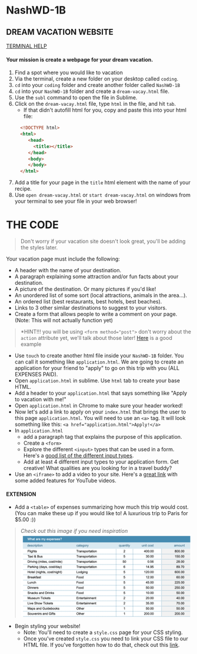 # NashWD-1B

## DREAM VACATION WEBSITE
[TERMINAL HELP](https://github.com/sarah-codebug/NashWD-1A)

#### Your mission is create a webpage for your dream vacation.
1. Find a spot where you would like to vacation 
2. Via the terminal, create a new folder on your desktop called `coding`.
3. `cd` into your `coding` folder and create another folder called `NashWD-1B`
4. `cd` into your `NashWD-1B` folder and create a `dream-vacay.html` file.
4. Use the `subl` command to open the file in Sublime. 
5. Click on the `dream-vacay.html` file, type `html` in the file, and hit `tab`. 
    * If that didn't autofill html for you, copy and paste this into your html file: 
    ``` HTML
      <!DOCTYPE html>     
      <html>
         <head>
           <title></title>
         </head>
         <body>
         </body>
      </html>
    ```
6. Add a title for your page in the `title` html element with the name of your recipe. 
7. Use `open dream-vacay.html` or `start dream-vacay.html` on windows from your terminal to see your file in your web browser!

# THE CODE
> Don't worry if your vacation site doesn't look great, you'll be adding the styles later. 

Your vacation page must include the following:

* A header with the name of your destination.
* A paragraph explaining some attraction and/or fun facts about your destination.
* A picture of the destination. Or many pictures if you'd like!
* An unordered list of some sort (local attractions, animals in the area...).
* An ordered list (best restaurants, best hotels, best beaches).
* Links to 3 other similar destinations to suggest to your visitors.
* Create a form that allows people to write a comment on your page. (Note: This will not actually function yet)
> *HINT!!! you will be using `<form method="post">` don't worry about the `action` attribute yet, we'll talk about those later! [Here](https://www.w3schools.com/html/html_forms.asp) is a good example
* Use `touch` to create another html file inside your `NashWD-1B` folder. You can call it something like `application.html`. We are going to create an application for your friend to "apply" to go on this trip with you (ALL EXPENSES PAID).
* Open `application.html` in sublime. Use `html` tab to create your base HTML. 
* Add a header to your `application.html` that says something like "Apply to vacation with me!"
* Open `application.html` in Chrome to make sure your header worked!
* Now let's add a link to apply on your `index.html` that brings the user to this page `application.html`. You will need to use an `<a>` tag. It will look something like this: `<a href="application.html">Apply!</a>`
* In `application.html` 
    * add a paragraph tag that explains the purpose of this application.
    * Create a `<form>` 
    * Explore the different `<input>` types that can be used in a form. Here's a [good list of the different input types](https://www.w3schools.com/html/html_form_input_types.asp).
    * Add at least 4 different input types to your application form. Get creative! What qualities are you looking for in a travel buddy?
* Use an `<iframe>` to add a video to your site. Here's a [great link](https://www.w3schools.com/html/html_youtube.asp) with some added features for YouTube videos.
    

#### EXTENSION

* Add a `<table>` of expenses summarizing how much this trip would cost. (You can make these up if you would like to! A luxurious trip to Paris for $5.00 :)) 
> *Check out this image if you need inspiration* ![table](/table-image.png) 
* Begin styling your website!
    * Note: You'll need to create a `style.css` page for your CSS styling.
    * Once you've created `style.css` you need to link your CSS file to our HTML file. If you've forgotten how to do that, check out this [link](https://teamtreehouse.com/community/htmlcss-linking).



